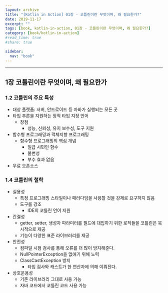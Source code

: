 ```yaml
---
layout: archive
title: "[Kotlin in Action] 01장 - 코틀린이란 무엇이며, 왜 필요한가?"
date: 2019-11-17
excerpt: ""
tags: [book, kotlin-in-action, 01장 - 코틀린이란 무엇이며, 왜 필요한가?]
category: [book/kotlin-in-action]
#read_time: true
#share: true

sidebar:
  nav: "book"
---
```


* * *

## 1장 코틀린이란 무엇이며, 왜 필요한가

### 1.2 코틀린의 주요 특성

* 대상 플랫폼: 서버, 안드로이드 등 자바가 실행되는 모든 곳
* 타입 추론을 지원하는 정적 타입 지정 언어
  * 장점
    * 성능, 신뢰성, 유지 보수성, 도구 지원
* 함수형 프로그래밍과 객체지향 프로그래밍
  * 함수형 프로그래밍의 핵심 개념
    * 일급 시민인 함수
    * 불변성
    * 부수 효과 없음
* 무료 오픈소스

### 1.4 코틀린의 철학

* 실용성
  * 특정 프로그래밍 스타일이나 패러다임을 사용할 것을 강제로 요구하지 않음
  * 도구를 강조
    * IDE의 코틀린 언어 지원
* 간결성
  * getter, setter, 생성자 파라미터를 필드에 대입하기 위한 로직들을 코틀린은 묵시적으로 제공
  * 기능이 다양한 표준 라이브러리를 제공
* 안전성
  * 컴파일 시점 검사를 통해 오류를 더 많이 방지해준다.
  * NullPointerException을 없애기 위해 노력
  * ClassCastException 방지
    * 타입 검사와 캐스트가 한 연산자에 의해 이뤄진다.
* 상호운용성
  * 기존 라이브러리 그대로 사용 가능
  * 자바 코드에서 코틀린 코드 사용 가능
  
